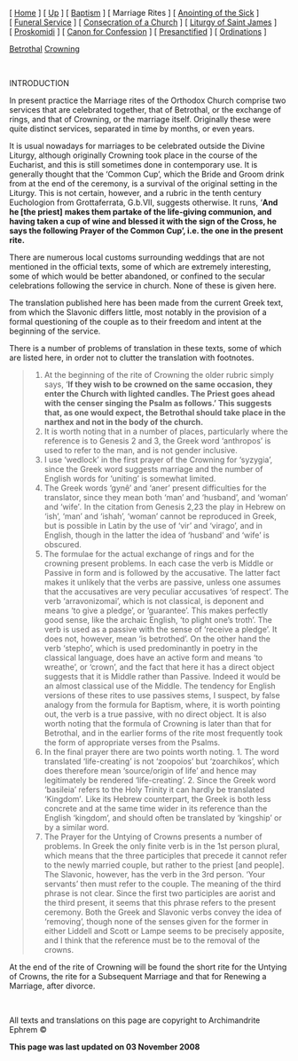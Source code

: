 \[ [Home](index.md) \] \[ [Up](eucholog.md) \] \[ [Baptism](baptism.md) \] \[ Marriage Rites \] \[ [Anointing of the Sick](anointin.md) \] \[ [Funeral Service](funeral.md) \] \[ [Consecration of a Church](dedic-int.md) \] \[ [Liturgy of Saint James](lit-james.md) \] \[ [Proskomidi](proskomidi.md) \] \[ [Canon for Confession](canon_for_confession.md) \] \[ [Presanctified](presanctified.md) \] \[ [Ordinations](ordinations.md) \]

[Betrothal](betrotha.md)
[Crowning](crowning.md)

 

INTRODUCTION

In present practice the Marriage rites of the Orthodox Church comprise two services that are celebrated together, that of Betrothal, or the exchange of rings, and that of Crowning, or the marriage itself. Originally these were quite distinct services, separated in time by months, or even years.

It is usual nowadays for marriages to be celebrated outside the Divine Liturgy, although originally Crowning took place in the course of the Eucharist, and this is still sometimes done in contemporary use. It is generally thought that the ‘Common Cup’, which the Bride and Groom drink from at the end of the ceremony, is a survival of the original setting in the Liturgy. This is not certain, however, and a rubric in the tenth century Euchologion from Grottaferrata, G.b.VII, suggests otherwise. It runs, ‘**And he \[the priest\]** **makes them partake of the life-giving communion, and having taken a cup of wine and blessed it with the sign of the Cross, he says the following Prayer of the Common Cup’, i.e. the one in the present rite.**

There are numerous local customs surrounding weddings that are not mentioned in the official texts, some of which are extremely interesting, some of which would be better abandoned, or confined to the secular celebrations following the service in church. None of these is given here.

The translation published here has been made from the current Greek text, from which the Slavonic differs little, most notably in the provision of a formal questioning of the couple as to their freedom and intent at the beginning of the service.

There is a number of problems of translation in these texts, some of which are listed here, in order not to clutter the translation with footnotes.

> 1.  At the beginning of the rite of Crowning the older rubric simply says, ‘**If they wish to be crowned on the same occasion, they enter the Church with lighted candles. The Priest goes ahead with the censer singing the Psalm as follows.’ This suggests that, as one would expect, the Betrothal should take place in the narthex and not in the body of the church.**
> 2.  It is worth noting that in a number of places, particularly where the reference is to Genesis 2 and 3, the Greek word ‘anthropos’ is used to refer to the man, and is not gender inclusive.
> 3.  I use ‘wedlock’ in the first prayer of the Crowning for ‘syzygia’, since the Greek word suggests marriage and the number of English words for ‘uniting’ is somewhat limited.
> 4.  The Greek words ‘gynê’ and ‘aner’ present difficulties for the translator, since they mean both ‘man’ and ‘husband’, and ‘woman’ and ‘wife’*.* In the citation from Genesis 2,23 the play in Hebrew on ‘ish’, ‘man’ and ‘ishah’, ‘woman’ cannot be reproduced in Greek, but is possible in Latin by the use of ‘vir’ and ‘virago’, and in English, though in the latter the idea of ‘husband’ and ‘wife’ is obscured.
> 5.  The formulae for the actual exchange of rings and for the crowning present problems. In each case the verb is Middle or Passive in form and is followed by the accusative. The latter fact makes it unlikely that the verbs are passive, unless one assumes that the accusatives are very peculiar accusatives ‘of respect’. The verb ‘arravonizomai’, which is not classical, is deponent and means ‘to give a pledge’, or ‘guarantee’. This makes perfectly good sense, like the archaic English, ‘to plight one’s troth’. The verb is used as a passive with the sense of ‘receive a pledge’. It does not, however, mean ‘is betrothed’. On the other hand the verb ‘stepho’, which is used predominantly in poetry in the classical language, does have an active form and means ‘to wreathe’, or ‘crown’, and the fact that here it has a direct object suggests that it is Middle rather than Passive. Indeed it would be an almost classical use of the Middle. The tendency for English versions of these rites to use passives stems, I suspect, by false analogy from the formula for Baptism, where, it is worth pointing out, the verb is a true passive, with no direct object. It is also worth noting that the formula of Crowning is later than that for Betrothal, and in the earlier forms of the rite most frequently took the form of appropriate verses from the Psalms.
> 6.  In the final prayer there are two points worth noting. 1. The word translated ‘life-creating’ is not ‘zoopoios’ but ‘zoarchikos’, which does therefore mean ‘source/origin of life’ and hence may legitimately be rendered ‘life-creating’. 2. Since the Greek word ‘basileia’ refers to the Holy Trinity it can hardly be translated ‘Kingdom’*.* Like its Hebrew counterpart, the Greek is both less concrete and at the same time wider in its reference than the English ‘kingdom’, and should often be translated by ‘kingship’ or by a similar word.
> 7.  The Prayer for the Untying of Crowns presents a number of problems. In Greek the only finite verb is in the 1st person plural, which means that the three participles that precede it cannot refer to the newly married couple, but rather to the priest \[and people\]. The Slavonic, however, has the verb in the 3rd person. ‘Your servants’ then must refer to the couple. The meaning of the third phrase is not clear. Since the first two participles are aorist and the third present, it seems that this phrase refers to the present ceremony. Both the Greek and Slavonic verbs convey the idea of ‘removing’, though none of the senses given for the former in either Liddell and Scott or Lampe seems to be precisely apposite, and I think that the reference must be to the removal of the crowns.

At the end of the rite of Crowning will be found the short rite for the Untying of Crowns, the rite for a Subsequent Marriage and that for Renewing a Marriage, after divorce.

 

All texts and translations on this page are copyright to
Archimandrite Ephrem ©

**This page was last updated on 03 November 2008**
